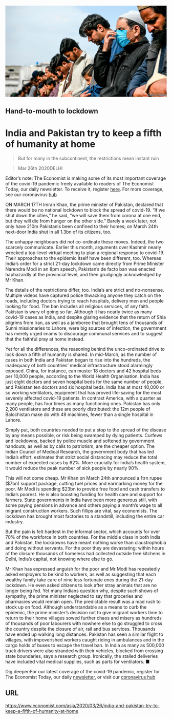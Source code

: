 ![](./images/20200328_ASP005.jpg)

## Hand-to-mouth to lockdown

# India and Pakistan try to keep a fifth of humanity at home

> But for many in the subcontinent, the restrictions mean instant ruin

> Mar 26th 2020DELHI

Editor’s note: The Economist is making some of its most important coverage of the covid-19 pandemic freely available to readers of The Economist Today, our daily newsletter. To receive it, register [here](https://www.economist.com//newslettersignup). For more coverage, see our coronavirus [hub](https://www.economist.com//coronavirus)

ON MARCH 17TH Imran Khan, the prime minister of Pakistan, declared that there would be no national lockdown to block the spread of covid-19. “If we shut down the cities,” he said, “we will save them from corona at one end, but they will die from hunger on the other side.” Barely a week later, not only have 210m Pakistanis been confined to their homes; on March 24th next-door India shut in all 1.3bn of its citizens, too.

The unhappy neighbours did not co-ordinate these moves. Indeed, the two scarcely communicate. Earlier this month, arguments over Kashmir nearly wrecked a top-level virtual meeting to plan a regional response to covid-19. Their approaches to the epidemic itself have been different, too. Whereas India’s order for a strict 21-day lockdown came directly from Prime Minister Narendra Modi in an 8pm speech, Pakistan’s de facto ban was enacted haphazardly at the provincial level, and then grudgingly acknowledged by Mr Khan.

The details of the restrictions differ, too. India’s are strict and no-nonsense. Multiple videos have captured police thwacking anyone they catch on the roads, including doctors trying to reach hospitals, delivery men and people looking for food. The ban includes all religious services, of any faith. Pakistan is wary of going so far. Although it has nearly twice as many covid-19 cases as India, and despite glaring evidence that the return of Shia pilgrims from Iran, as well as a jamboree that brought tens of thousands of Sunni missionaries to Lahore, were big sources of infection, the government has merely urged imams to discourage communal services and to suggest that the faithful pray at home instead.

Yet for all the differences, the reasoning behind the unco-ordinated drive to lock down a fifth of humanity is shared. In mid-March, as the number of cases in both India and Pakistan began to rise into the hundreds, the inadequacy of both countries’ medical infrastructure stood alarmingly exposed. China, for instance, can muster 18 doctors and 42 hospital beds per 10,000 people, according to the World Health Organisation. India has just eight doctors and seven hospital beds for the same number of people, and Pakistan ten doctors and six hospital beds. India has at most 40,000 or so working ventilators, equipment that has proved life-saving for the most severely affected covid-19 patients. In contrast America, with a quarter as many people, has four times as many functioning ones. Pakistan has only 2,200 ventilators and these are poorly distributed: the 12m people of Balochistan make do with 49 machines, fewer than a single hospital in Lahore.

Simply put, both countries needed to put a stop to the spread of the disease by any means possible, or risk being swamped by dying patients. Curfews and lockdowns, backed by police muscle and softened by government handouts, as well as by calls to patriotism, are the cheaper option. The Indian Council of Medical Research, the government body that has led India’s effort, estimates that strict social distancing may reduce the total number of expected cases by 62%. More crucially for India’s health system, it would reduce the peak number of sick people by nearly 90%.

This will not come cheap. Mr Khan on March 24th announced a 1trn rupee ($7bn) support package, cutting fuel prices and earmarking money for the poor. Mr Modi is spending $23bn to provide free food and cash transfers to India’s poorest. He is also boosting funding for health care and support for farmers. State governments in India have been more generous still, with some paying pensions in advance and others paying a month’s wage to all migrant construction workers. Such fillips are vital, say economists. The lockdown has brought most factories to a standstill, including the entire car industry.

But the pain is felt hardest in the informal sector, which accounts for over 70% of the workforce in both countries. For the middle class in both India and Pakistan, the lockdowns have meant nothing worse than claustrophobia and doing without servants. For the poor they are devastating: within hours of the closure thousands of homeless had collected outside free kitchens in Delhi, India’s capital, not knowing where else to go.

Mr Khan has expressed anguish for the poor and Mr Modi has repeatedly asked employers to be kind to workers, as well as suggesting that each wealthy family take care of nine less fortunate ones during the 21-day lockdown. He even asked citizens to look after stray animals that are no longer being fed. Yet many Indians question why, despite such shows of sympathy, the prime minister neglected to say that groceries and pharmacies would remain open. The predictable result was a mad rush to stock up on food. Although understandable as a means to curb the epidemic, the prime minister’s decision not to give migrant workers time to return to their home villages sowed further chaos and misery as hundreds of thousands of poor labourers with nowhere else to go struggled to cross the country despite the closure of air, rail and bus services. Thousands have ended up walking long distances. Pakistan has seen a similar flight to villages, with impoverished workers caught riding in ambulances and in the cargo holds of buses to escape the travel ban. In India as many as 500,000 truck drivers were also stranded with their vehicles, blocked from crossing state boundaries, says a research group. Ironically, the stalled deliveries have included vital medical supplies, such as parts for ventilators. ■

Dig deeper:For our latest coverage of the covid-19 pandemic, register for The Economist Today, our daily [newsletter](https://www.economist.com//newslettersignup), or visit our [coronavirus hub](https://www.economist.com//coronavirus)

## URL

https://www.economist.com/asia/2020/03/26/india-and-pakistan-try-to-keep-a-fifth-of-humanity-at-home
